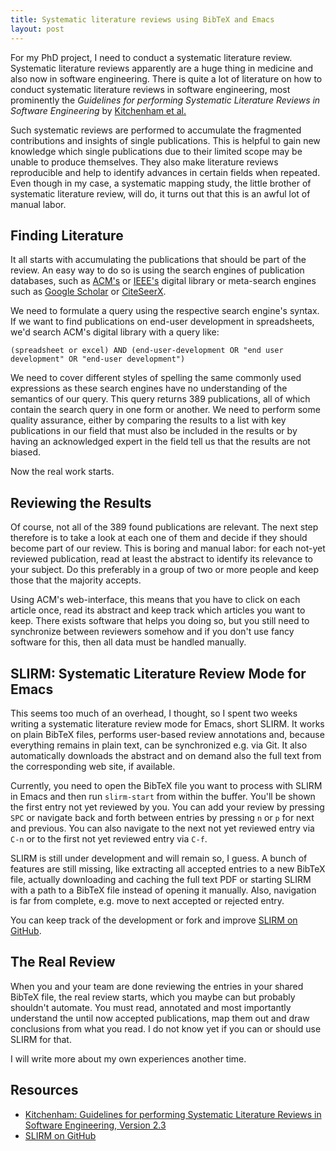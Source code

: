 ```yaml
---
title: Systematic literature reviews using BibTeX and Emacs
layout: post
---
```


For my PhD project, I need to conduct a systematic literature
review. Systematic literature reviews apparently are a huge thing in
medicine and also now in software engineering. There is quite a lot of
literature on how to conduct systematic literature reviews in software
engineering, most prominently the *Guidelines for performing
Systematic Literature Reviews in Software Engineering* by
[Kitchenham et al.][kitchenham]

Such systematic reviews are performed to accumulate the fragmented
contributions and insights of single publications. This is helpful to
gain new knowledge which single publications due to their limited
scope may be unable to produce themselves. They also make literature
reviews reproducible and help to identify advances in certain fields
when repeated. Even though in my case, a systematic mapping study, the
little brother of systematic literature review, will do, it turns out
that this is an awful lot of manual labor.

## Finding Literature  ##

It all starts with accumulating the publications that should be part
of the review. An easy way to do so is using the search engines of
publication databases, such as [ACM's](http://dl.acm.org) or
[IEEE's](http://ieeexplore.ieee.org) digital library or meta-search
engines such as [Google Scholar](https://scholar.google.com) or
[CiteSeerX](http://citeseerx.ist.psu.edu).

We need to formulate a query using the respective search engine's
syntax. If we want to find publications on end-user development in
spreadsheets, we'd search ACM's digital library with a query like:

```
(spreadsheet or excel) AND (end-user-development OR "end user development" OR "end-user development")
```

We need to cover different styles of spelling the same commonly used
expressions as these search engines have no understanding of the
semantics of our query. This query returns 389 publications, all of
which contain the search query in one form or another. We need to
perform some quality assurance, either by comparing the results to a
list with key publications in our field that must also be included in
the results or by having an acknowledged expert in the field tell us
that the results are not biased.

Now the real work starts.

## Reviewing the Results ##

Of course, not all of the 389 found publications are relevant. The
next step therefore is to take a look at each one of them and decide
if they should become part of our review. This is boring and manual
labor: for each not-yet reviewed publication, read at least the
abstract to identify its relevance to your subject. Do this preferably
in a group of two or more people and keep those that the majority
accepts.

Using ACM's web-interface, this means that you have to click on each
article once, read its abstract and keep track which articles you want
to keep. There exists software that helps you doing so, but you still
need to synchronize between reviewers somehow and if you don't use
fancy software for this, then all data must be handled manually.

## SLIRM: Systematic Literature Review Mode for Emacs ##

This seems too much of an overhead, I thought, so I spent two weeks
writing a systematic literature review mode for Emacs, short SLIRM. It
works on plain BibTeX files, performs user-based review annotations
and, because everything remains in plain text, can be synchronized
e.g. via Git. It also automatically downloads the abstract and on
demand also the full text from the corresponding web site, if
available.

Currently, you need to open the BibTeX file you want to process with
SLIRM in Emacs and then run ```slirm-start``` from within the
buffer. You'll be shown the first entry not yet reviewed by you. You
can add your review by pressing ```SPC``` or navigate back and forth
between entries by pressing ```n``` or ```p``` for next and
previous. You can also navigate to the next not yet reviewed entry via
```C-n``` or to the first not yet reviewed entry via ```C-f```.

SLIRM is still under development and will remain so, I guess. A bunch
of features are still missing, like extracting all accepted entries to
a new BibTeX file, actually downloading and caching the full text PDF
or starting SLIRM with a path to a BibTeX file instead of opening it
manually. Also, navigation is far from complete, e.g. move to next
accepted or rejected entry.

You can keep track of the development or fork and improve
[SLIRM on GitHub][slirm].

## The Real Review ##

When you and your team are done reviewing the entries in your shared
BibTeX file, the real review starts, which you maybe can but probably
shouldn't automate. You must read, annotated and most importantly
understand the until now accepted publications, map them out and draw
conclusions from what you read. I do not know yet if you can or should
use SLIRM for that.

I will write more about my own experiences another time.

## Resources ##

- [Kitchenham: Guidelines for performing Systematic Literature Reviews in Software Engineering, Version 2.3][kitchenham]
- [SLIRM on GitHub][slirm]


[kitchenham]: http://www.cse.chalmers.se/~feldt/advice/kitchenham_2007_systematic_reviews_report_updated.pdf
[slirm]: https://github.com/fbie/slirm
